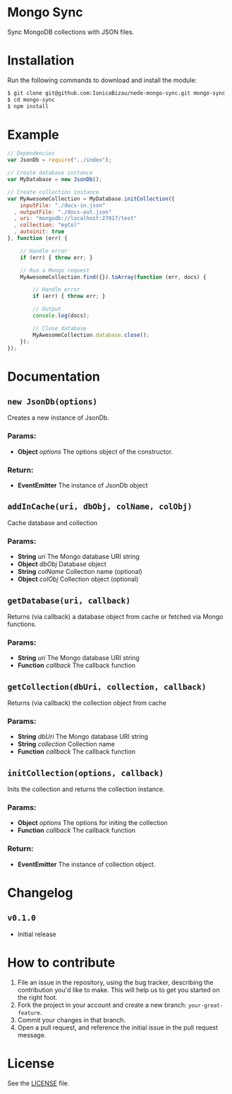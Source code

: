 Mongo Sync
==========
Sync MongoDB collections with JSON files.

# Installation
Run the following commands to download and install the module:

```sh
$ git clone git@github.com:IonicaBizau/node-mongo-sync.git mongo-sync
$ cd mongo-sync
$ npm install
```

# Example
```js
// Dependencies
var JsonDb = require("../index");

// Create database instance
var MyDatabase = new JsonDb();

// Create collection instance
var MyAwesomeCollection = MyDatabase.initCollection({
    inputFile: "./docs-in.json"
  , outputFile: "./docs-out.json"
  , uri: "mongodb://localhost:27017/test"
  , collection: "myCol"
  , autoinit: true
}, function (err) {

    // Handle error
    if (err) { throw err; }

    // Run a Mongo request
    MyAwesomeCollection.find({}).toArray(function (err, docs) {

        // Handle error
        if (err) { throw err; }

        // Output
        console.log(docs);

        // Close database
        MyAwesomeCollection.database.close();
    });
});
```

# Documentation

## `new JsonDb(options)`
Creates a new instance of JsonDb.

### Params:
* **Object** *options* The options object of the constructor.

### Return:
* **EventEmitter** The instance of JsonDb object

## `addInCache(uri, dbObj, colName, colObj)`
Cache database and collection

### Params:
* **String** *uri* The Mongo database URI string
* **Object** *dbObj* Database object
* **String** *colName* Collection name (optional)
* **Object** *colObj* Collection object (optional)

## `getDatabase(uri, callback)`
Returns (via callback) a database object from cache or fetched via Mongo functions.

### Params:
* **String** *uri* The Mongo database URI string
* **Function** *callback* The callback function

## `getCollection(dbUri, collection, callback)`
Returns (via callback) the collection object from cache

### Params:
* **String** *dbUri* The Mongo database URI string
* **String** *collection* Collection name
* **Function** *callback* The callback function

## `initCollection(options, callback)`
Inits the collection and returns the collection instance.

### Params:
* **Object** *options* The options for initing the collection
* **Function** *callback* The callback function

### Return:
* **EventEmitter** The instance of collection object.

# Changelog
## `v0.1.0`
 - Initial release

# How to contribute
1. File an issue in the repository, using the bug tracker, describing the
   contribution you'd like to make. This will help us to get you started on the
   right foot.
2. Fork the project in your account and create a new branch:
   `your-great-feature`.
3. Commit your changes in that branch.
4. Open a pull request, and reference the initial issue in the pull request
   message.

# License
See the [LICENSE](./LICENSE) file.
